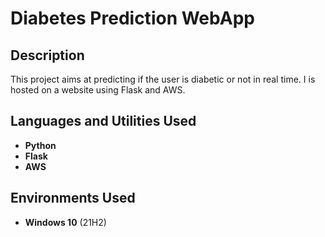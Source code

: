 <h1>Diabetes Prediction WebApp</h1>

<h2>Description</h2>
This project aims at predicting if the user is diabetic or not in real time. I is hosted on a website using Flask and AWS.
<br />


<h2>Languages and Utilities Used</h2>

- <b>Python</b> 
- <b>Flask</b>
- <b>AWS</b>

<h2>Environments Used </h2>

- <b>Windows 10</b> (21H2)
